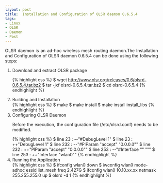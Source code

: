 ```yaml
---
layout: post
title:  Installation and Configuration of OLSR daemon 0.6.5.4
tags:
- Linux
- OLSR
- Daemon
- Post
---
```


<p align="justify">OLSR daemon is an ad-hoc wireless mesh routing daemon.The Installation and Configuration of OLSR daemon 0.6.5.4 can be done using the following steps:</p>

<ol>
<li>Download and extract OLSR package</li>

{% highlight css %}
$ wget http://www.olsr.org/releases/0.6/olsrd-0.6.5.4.tar.bz2
$ tar -jxf olsrd-0.6.5.4.tar.bz2
$ cd olsrd-0.6.5.4
{% endhighlight %}

<li>Building and Installation</li>
{% highlight css %}
$ make
$ make install
$ make install install_libs
{% endhighlight %}

<li>Configuring OLSR Daemon</li>
<p align="justify">Before the execution, the configuration file (/etc/olsrd.conf) needs to be modified.</p>
{% highlight css %}
$ line 23 : --"#DebugLevel 1"
$ line 23 : ++"DebugLevel 1"
$ line 232 : --"#PlParam "accept" "0.0.0.0"" 
$ line 232 : ++"PlParam "accept" "0.0.0.0""
$ line 253 : --"#Interface "<OLSRd-Interface1>" "<OLSRd-Interface2>"" 
$ line 253 : ++"Interface "wlan0""
{% endhighlight %}

<li>Running the Application</li>
{% highlight css %}
$ ifconfig wlan0 down
$ iwconfig wlan0 mode-adhoc essid iist_mesh freq 2.427G	
$ ifconfig wlan0 10.10.xx.xx netmask 255.255.255.0 up
$ olsrd -d 1
{% endhighlight %}

</ol> 
